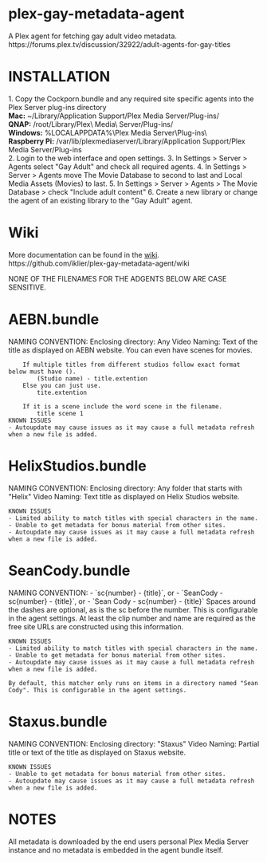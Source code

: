 <h1>plex-gay-metadata-agent</h1>
A Plex agent for fetching gay adult video metadata. https://forums.plex.tv/discussion/32922/adult-agents-for-gay-titles


<h1>INSTALLATION</h1>
1. Copy the Cockporn.bundle and any required site specific agents into the Plex Server plug-ins directory<br />
	<b>Mac:</b> ~/Library/Application Support/Plex Media Server/Plug-ins/<br />
	<b>QNAP:</b> /root/Library/Plex\ Media\ Server/Plug-ins/<br />
	<b>Windows:</b> %LOCALAPPDATA%\Plex Media Server\Plug-ins\ <br />
	<b>Raspberry Pi:</b> /var/lib/plexmediaserver/Library/Application Support/Plex Media Server/Plug-ins<br />
2. Login to the web interface and open settings.
3. In Settings > Server > Agents select "Gay Adult" and check all required agents.
4. In Settings > Server > Agents move The Movie Database to second to last and Local Media Assets (Movies) to last.
5. In Settings > Server > Agents > The Movie Database > check "Include adult content"
6. Create a new library or change the agent of an existing library to the "Gay Adult" agent.

<h1>Wiki</h1>
More documentation can be found in the <a href="https://github.com/iklier/plex-gay-metadata-agent/wiki">wiki</a>.<br />
https://github.com/iklier/plex-gay-metadata-agent/wiki

NONE OF THE FILENAMES FOR THE ADGENTS BELOW ARE CASE SENSITIVE.

<h1>AEBN.bundle</h1>
	NAMING CONVENTION:
		Enclosing directory: Any
		Video Naming: Text of the title as displayed on AEBN website. You can even have scenes for movies.

		If multiple titles from different studios follow exact format below must have ().
			(Studio name) - title.extention
		Else you can just use.
			tite.extention

		If it is a scene include the word scene in the filename.
			title scene 1
	KNOWN ISSUES
	- Autoupdate may cause issues as it may cause a full metadata refresh when a new file is added.

<h1>HelixStudios.bundle</h1>
	NAMING CONVENTION:
		Enclosing directory: Any folder that starts with "Helix"
		Video Naming: Text title as displayed on Helix Studios website.

	KNOWN ISSUES
	- Limited ability to match titles with special characters in the name.
	- Unable to get metadata for bonus material from other sites.
	- Autoupdate may cause issues as it may cause a full metadata refresh when a new file is added.

<h1>SeanCody.bundle</h1>
	NAMING CONVENTION:
		- `sc{number} - {title}`, or
		- `SeanCody - sc{number} - {title}`, or
		- `Sean Cody - sc{number} - {title}`
		Spaces around the dashes are optional, as is the sc before the number. This is configurable in the agent settings. At least the clip number and name are required as the free site URLs are constructed using this information.

	KNOWN ISSUES
	- Limited ability to match titles with special characters in the name.
	- Unable to get metadata for bonus material from other sites.
	- Autoupdate may cause issues as it may cause a full metadata refresh when a new file is added.
	
	By default, this matcher only runs on items in a directory named "Sean Cody". This is configurable in the agent settings.

<h1>Staxus.bundle</h1>
	NAMING CONVENTION:
		Enclosing directory: "Staxus"
		Video Naming: Partial title or text of the title as displayed on Staxus website.

	KNOWN ISSUES
	- Unable to get metadata for bonus material from other sites.
	- Autoupdate may cause issues as it may cause a full metadata refresh when a new file is added.

<h1>NOTES</h1>
All metadata is downloaded by the end users personal Plex Media Server instance and no metadata is embedded in the agent bundle itself.
